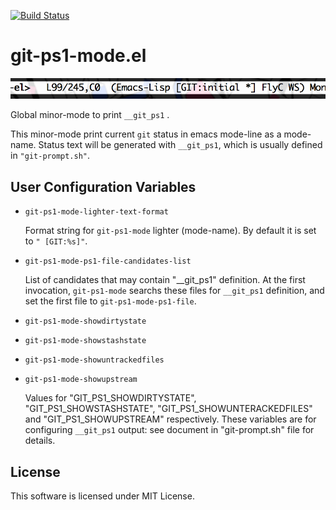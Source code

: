 [![Build Status](https://travis-ci.org/10sr/git-ps1-mode-el.svg)](https://travis-ci.org/10sr/git-ps1-mode-el)



git-ps1-mode.el
===============

![SS](ss.png)

Global minor-mode to print `__git_ps1` .

This minor-mode print current `git` status in emacs mode-line as a mode-name.
Status text will be generated with `__git_ps1`, which is usually defined in
`"git-prompt.sh"`.




User Configuration Variables
----------------------------

* `git-ps1-mode-lighter-text-format`

  Format string for `git-ps1-mode` lighter (mode-name). By default it is set to
  `" [GIT:%s]"`.

* `git-ps1-mode-ps1-file-candidates-list`

  List of candidates that may contain \"__git_ps1\" definition.
  At the first invocation, `git-ps1-mode` searchs these files for `__git_ps1`
  definition, and set the first file to `git-ps1-mode-ps1-file`.

* `git-ps1-mode-showdirtystate`
* `git-ps1-mode-showstashstate`
* `git-ps1-mode-showuntrackedfiles`
* `git-ps1-mode-showupstream`

  Values for "GIT_PS1_SHOWDIRTYSTATE", "GIT_PS1_SHOWSTASHSTATE",
  "GIT_PS1_SHOWUNTERACKEDFILES" and "GIT_PS1_SHOWUPSTREAM" respectively.
  These variables are for configuring `__git_ps1` output: see document in
  "git-prompt.sh" file for details.


License
-------

This software is licensed under MIT License.
